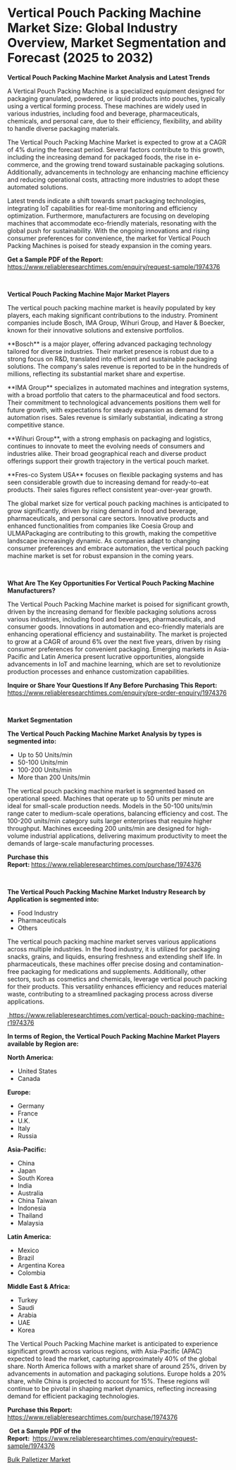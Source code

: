 <p><h1>Vertical Pouch Packing Machine Market Size: Global Industry Overview, Market Segmentation and Forecast (2025 to 2032)</h1></p><p><strong>Vertical Pouch Packing Machine Market Analysis and Latest Trends</strong></p>
<p><p>A Vertical Pouch Packing Machine is a specialized equipment designed for packaging granulated, powdered, or liquid products into pouches, typically using a vertical forming process. These machines are widely used in various industries, including food and beverage, pharmaceuticals, chemicals, and personal care, due to their efficiency, flexibility, and ability to handle diverse packaging materials.</p><p>The Vertical Pouch Packing Machine Market is expected to grow at a CAGR of 4% during the forecast period. Several factors contribute to this growth, including the increasing demand for packaged foods, the rise in e-commerce, and the growing trend toward sustainable packaging solutions. Additionally, advancements in technology are enhancing machine efficiency and reducing operational costs, attracting more industries to adopt these automated solutions.</p><p>Latest trends indicate a shift towards smart packaging technologies, integrating IoT capabilities for real-time monitoring and efficiency optimization. Furthermore, manufacturers are focusing on developing machines that accommodate eco-friendly materials, resonating with the global push for sustainability. With the ongoing innovations and rising consumer preferences for convenience, the market for Vertical Pouch Packing Machines is poised for steady expansion in the coming years.</p></p>
<p><strong>Get a Sample PDF of the Report:&nbsp;</strong> <a href="https://www.reliableresearchtimes.com/enquiry/request-sample/1974376?utm_campaign=2006&utm_medium=2&utm_source=Github&utm_content=ia&utm_term=10042025&utm_id=vertical-pouch-packing-machine">https://www.reliableresearchtimes.com/enquiry/request-sample/1974376</a></p>
<p>&nbsp;</p>
<p><strong>Vertical Pouch Packing Machine Major Market Players</strong></p>
<p><p>The vertical pouch packing machine market is heavily populated by key players, each making significant contributions to the industry. Prominent companies include Bosch, IMA Group, Wihuri Group, and Haver & Boecker, known for their innovative solutions and extensive portfolios.</p><p>**Bosch** is a major player, offering advanced packaging technology tailored for diverse industries. Their market presence is robust due to a strong focus on R&D, translated into efficient and sustainable packaging solutions. The company's sales revenue is reported to be in the hundreds of millions, reflecting its substantial market share and expertise.</p><p>**IMA Group** specializes in automated machines and integration systems, with a broad portfolio that caters to the pharmaceutical and food sectors. Their commitment to technological advancements positions them well for future growth, with expectations for steady expansion as demand for automation rises. Sales revenue is similarly substantial, indicating a strong competitive stance.</p><p>**Wihuri Group**, with a strong emphasis on packaging and logistics, continues to innovate to meet the evolving needs of consumers and industries alike. Their broad geographical reach and diverse product offerings support their growth trajectory in the vertical pouch market.</p><p>**Fres-co System USA** focuses on flexible packaging systems and has seen considerable growth due to increasing demand for ready-to-eat products. Their sales figures reflect consistent year-over-year growth.</p><p>The global market size for vertical pouch packing machines is anticipated to grow significantly, driven by rising demand in food and beverage, pharmaceuticals, and personal care sectors. Innovative products and enhanced functionalities from companies like Coesia Group and ULMAPackaging are contributing to this growth, making the competitive landscape increasingly dynamic. As companies adapt to changing consumer preferences and embrace automation, the vertical pouch packing machine market is set for robust expansion in the coming years.</p></p>
<p>&nbsp;</p>
<p><strong>What Are The Key Opportunities For Vertical Pouch Packing Machine Manufacturers?</strong></p>
<p><p>The Vertical Pouch Packing Machine market is poised for significant growth, driven by the increasing demand for flexible packaging solutions across various industries, including food and beverages, pharmaceuticals, and consumer goods. Innovations in automation and eco-friendly materials are enhancing operational efficiency and sustainability. The market is projected to grow at a CAGR of around 6% over the next five years, driven by rising consumer preferences for convenient packaging. Emerging markets in Asia-Pacific and Latin America present lucrative opportunities, alongside advancements in IoT and machine learning, which are set to revolutionize production processes and enhance customization capabilities.</p></p>
<p><strong>Inquire or Share Your Questions If Any Before Purchasing This Report:</strong> <a href="https://www.reliableresearchtimes.com/enquiry/pre-order-enquiry/1974376?utm_campaign=2006&utm_medium=2&utm_source=Github&utm_content=ia&utm_term=10042025&utm_id=vertical-pouch-packing-machine">https://www.reliableresearchtimes.com/enquiry/pre-order-enquiry/1974376</a></p>
<p>&nbsp;</p>
<p><strong>Market Segmentation</strong></p>
<p><strong>The Vertical Pouch Packing Machine Market Analysis by types is segmented into:</strong></p>
<p><ul><li>Up to 50 Units/min</li><li>50-100 Units/min</li><li>100-200 Units/min</li><li>More than 200 Units/min</li></ul></p>
<p><p>The vertical pouch packing machine market is segmented based on operational speed. Machines that operate up to 50 units per minute are ideal for small-scale production needs. Models in the 50-100 units/min range cater to medium-scale operations, balancing efficiency and cost. The 100-200 units/min category suits larger enterprises that require higher throughput. Machines exceeding 200 units/min are designed for high-volume industrial applications, delivering maximum productivity to meet the demands of large-scale manufacturing processes.</p></p>
<p><strong>Purchase this Report:&nbsp;</strong><a href="https://www.reliableresearchtimes.com/purchase/1974376?utm_campaign=2006&utm_medium=2&utm_source=Github&utm_content=ia&utm_term=10042025&utm_id=vertical-pouch-packing-machine">https://www.reliableresearchtimes.com/purchase/1974376</a></p>
<p>&nbsp;</p>
<p><strong>The Vertical Pouch Packing Machine Market Industry Research by Application is segmented into:</strong></p>
<p><ul><li>Food Industry</li><li>Pharmaceuticals</li><li>Others</li></ul></p>
<p><p>The vertical pouch packing machine market serves various applications across multiple industries. In the food industry, it is utilized for packaging snacks, grains, and liquids, ensuring freshness and extending shelf life. In pharmaceuticals, these machines offer precise dosing and contamination-free packaging for medications and supplements. Additionally, other sectors, such as cosmetics and chemicals, leverage vertical pouch packing for their products. This versatility enhances efficiency and reduces material waste, contributing to a streamlined packaging process across diverse applications.</p></p>
<p><a href="https://www.reliableresearchtimes.com/vertical-pouch-packing-machine-r1974376?utm_campaign=2006&utm_medium=2&utm_source=Github&utm_content=ia&utm_term=10042025&utm_id=vertical-pouch-packing-machine">&nbsp;https://www.reliableresearchtimes.com/vertical-pouch-packing-machine-r1974376</a></p>
<p><strong>In terms of Region, the Vertical Pouch Packing Machine Market Players available by Region are:</strong></p>
<p>
    <p> <strong> North America: </strong>
        <ul>
            <li>United States</li>
            <li>Canada</li>
        </ul>
        </p> 
    <p> <strong> Europe: </strong>
        <ul>
            <li>Germany</li>
            <li>France</li>
            <li>U.K.</li>
            <li>Italy</li>
            <li>Russia</li>
        </ul>
        </p> 
    <p> <strong> Asia-Pacific: </strong>
        <ul>
            <li>China</li>
            <li>Japan</li>
            <li>South Korea</li>
            <li>India</li>
            <li>Australia</li>
            <li>China Taiwan</li>
            <li>Indonesia</li>
            <li>Thailand</li>
            <li>Malaysia</li>
        </ul>
        </p> 
    <p> <strong> Latin America: </strong>
        <ul>
            <li>Mexico</li>
            <li>Brazil</li>
            <li>Argentina Korea</li>
            <li>Colombia</li>
        </ul>
        </p> 
    <p> <strong> Middle East & Africa: </strong>
        <ul>
            <li>Turkey</li>
            <li>Saudi</li>
            <li>Arabia</li>
            <li>UAE</li>
            <li>Korea</li>
        </ul>
    </p>
    </p>
<p><p>The Vertical Pouch Packing Machine market is anticipated to experience significant growth across various regions, with Asia-Pacific (APAC) expected to lead the market, capturing approximately 40% of the global share. North America follows with a market share of around 25%, driven by advancements in automation and packaging solutions. Europe holds a 20% share, while China is projected to account for 15%. These regions will continue to be pivotal in shaping market dynamics, reflecting increasing demand for efficient packaging technologies.</p></p>
<p><strong>Purchase this Report: </strong><a href="https://www.reliableresearchtimes.com/purchase/1974376?utm_campaign=2006&utm_medium=2&utm_source=Github&utm_content=ia&utm_term=10042025&utm_id=vertical-pouch-packing-machine">https://www.reliableresearchtimes.com/purchase/1974376</a></p>
<p>&nbsp;<strong>Get a Sample PDF of the Report:&nbsp;&nbsp;</strong><a href="https://www.reliableresearchtimes.com/enquiry/request-sample/1974376?utm_campaign=2006&utm_medium=2&utm_source=Github&utm_content=ia&utm_term=10042025&utm_id=vertical-pouch-packing-machine">https://www.reliableresearchtimes.com/enquiry/request-sample/1974376</a></p>
<p><strong></strong></p>
<p><p><a href="https://github.com/amramcocosxa/Market-Research-Report-List-1/blob/main/bulk-palletizer-market.md?utm_campaign=2006&utm_medium=2&utm_source=Github&utm_content=ia&utm_term=10042025&utm_id=vertical-pouch-packing-machine">Bulk Palletizer Market</a></p></p>